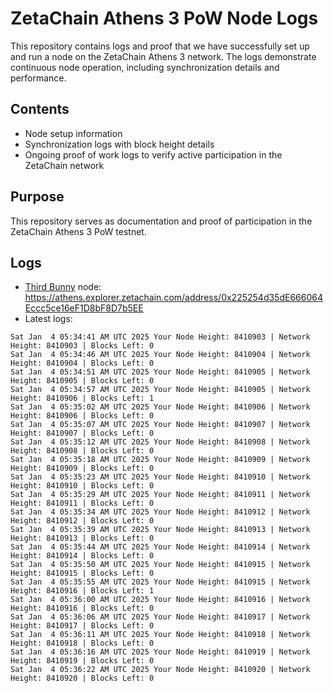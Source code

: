 # ZetaChain Athens 3 PoW Node Logs
This repository contains logs and proof that we have successfully set up and run a node on the ZetaChain Athens 3 network. The logs demonstrate continuous node operation, including synchronization details and performance.

## Contents
- Node setup information
- Synchronization logs with block height details
- Ongoing proof of work logs to verify active participation in the ZetaChain network

## Purpose
This repository serves as documentation and proof of participation in the ZetaChain Athens 3 PoW testnet.

## Logs

- [Third Bunny](https://thirdbunny.xyz/) node: https://athens.explorer.zetachain.com/address/0x225254d35dE666064Eccc5ce16eF1D8bF8D7b5EE
- Latest logs:
```
Sat Jan  4 05:34:41 AM UTC 2025 Your Node Height: 8410903 | Network Height: 8410903 | Blocks Left: 0
Sat Jan  4 05:34:46 AM UTC 2025 Your Node Height: 8410904 | Network Height: 8410904 | Blocks Left: 0
Sat Jan  4 05:34:51 AM UTC 2025 Your Node Height: 8410905 | Network Height: 8410905 | Blocks Left: 0
Sat Jan  4 05:34:57 AM UTC 2025 Your Node Height: 8410905 | Network Height: 8410906 | Blocks Left: 1
Sat Jan  4 05:35:02 AM UTC 2025 Your Node Height: 8410906 | Network Height: 8410906 | Blocks Left: 0
Sat Jan  4 05:35:07 AM UTC 2025 Your Node Height: 8410907 | Network Height: 8410907 | Blocks Left: 0
Sat Jan  4 05:35:12 AM UTC 2025 Your Node Height: 8410908 | Network Height: 8410908 | Blocks Left: 0
Sat Jan  4 05:35:18 AM UTC 2025 Your Node Height: 8410909 | Network Height: 8410909 | Blocks Left: 0
Sat Jan  4 05:35:23 AM UTC 2025 Your Node Height: 8410910 | Network Height: 8410910 | Blocks Left: 0
Sat Jan  4 05:35:29 AM UTC 2025 Your Node Height: 8410911 | Network Height: 8410911 | Blocks Left: 0
Sat Jan  4 05:35:34 AM UTC 2025 Your Node Height: 8410912 | Network Height: 8410912 | Blocks Left: 0
Sat Jan  4 05:35:39 AM UTC 2025 Your Node Height: 8410913 | Network Height: 8410913 | Blocks Left: 0
Sat Jan  4 05:35:44 AM UTC 2025 Your Node Height: 8410914 | Network Height: 8410914 | Blocks Left: 0
Sat Jan  4 05:35:50 AM UTC 2025 Your Node Height: 8410915 | Network Height: 8410915 | Blocks Left: 0
Sat Jan  4 05:35:55 AM UTC 2025 Your Node Height: 8410915 | Network Height: 8410916 | Blocks Left: 1
Sat Jan  4 05:36:00 AM UTC 2025 Your Node Height: 8410916 | Network Height: 8410916 | Blocks Left: 0
Sat Jan  4 05:36:06 AM UTC 2025 Your Node Height: 8410917 | Network Height: 8410917 | Blocks Left: 0
Sat Jan  4 05:36:11 AM UTC 2025 Your Node Height: 8410918 | Network Height: 8410918 | Blocks Left: 0
Sat Jan  4 05:36:16 AM UTC 2025 Your Node Height: 8410919 | Network Height: 8410919 | Blocks Left: 0
Sat Jan  4 05:36:22 AM UTC 2025 Your Node Height: 8410920 | Network Height: 8410920 | Blocks Left: 0
```
